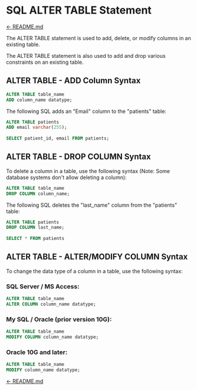 # SQL ALTER TABLE Statement

[← README.md](../README.md)

The ALTER TABLE statement is used to add, delete, or modify columns in an existing table.

The ALTER TABLE statement is also used to add and drop various constraints on an existing table.

## ALTER TABLE - ADD Column Syntax

```sql
ALTER TABLE table_name
ADD column_name datatype;
```

The following SQL adds an "Email" column to the "patients" table:

```sql
ALTER TABLE patients
ADD email varchar(255);
​
SELECT patient_id, email FROM patients;
```

## ALTER TABLE - DROP COLUMN Syntax

To delete a column in a table, use the following syntax (Note: Some database systems don't allow deleting a column):

```sql
ALTER TABLE table_name
DROP COLUMN column_name;
```

The following SQL deletes the "last_name" column from the "patients" table:

```sql
ALTER TABLE patients
DROP COLUMN last_name;
​
SELECT * FROM patients
```

## ALTER TABLE - ALTER/MODIFY COLUMN Syntax

To change the data type of a column in a table, use the following syntax:

### SQL Server / MS Access:

```sql
ALTER TABLE table_name
ALTER COLUMN column_name datatype;
```

### My SQL / Oracle (prior version 10G):

```sql
ALTER TABLE table_name
MODIFY COLUMN column_name datatype;
```

### Oracle 10G and later:

```sql
ALTER TABLE table_name
MODIFY column_name datatype;
```

[← README.md](../README.md)